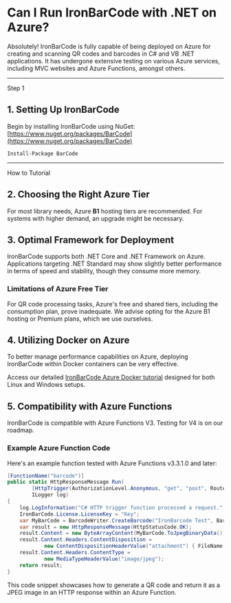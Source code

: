 # Can I Run IronBarCode with .NET on Azure?

Absolutely! IronBarCode is fully capable of being deployed on Azure for creating and scanning QR codes and barcodes in C# and VB .NET applications. It has undergone extensive testing on various Azure services, including MVC websites and Azure Functions, amongst others.

<hr class="separator">

<p class="main-content__segment-title">Step 1</p>

## 1. Setting Up IronBarCode

Begin by installing IronBarCode using NuGet: [https://www.nuget.org/packages/BarCode](https://www.nuget.org/packages/BarCode)

```shell
Install-Package BarCode
```

<hr class="separator">

<p class="main-content__segment-title">How to Tutorial</p>

## 2. Choosing the Right Azure Tier

For most library needs, Azure **B1** hosting tiers are recommended. For systems with higher demand, an upgrade might be necessary.

## 3. Optimal Framework for Deployment

IronBarCode supports both .NET Core and .NET Framework on Azure. Applications targeting .NET Standard may show slightly better performance in terms of speed and stability, though they consume more memory.

### Limitations of Azure Free Tier

For QR code processing tasks, Azure's free and shared tiers, including the consumption plan, prove inadequate. We advise opting for the Azure B1 hosting or Premium plans, which we use ourselves.

## 4. Utilizing Docker on Azure

To better manage performance capabilities on Azure, deploying IronBarCode within Docker containers can be very effective.

Access our detailed [IronBarCode Azure Docker tutorial](https://ironsoftware.com/csharp/barcode/how-to/docker-linux/) designed for both Linux and Windows setups.

## 5. Compatibility with Azure Functions

IronBarCode is compatible with Azure Functions V3. Testing for V4 is on our roadmap.

### Example Azure Function Code

Here's an example function tested with Azure Functions v3.3.1.0 and later:

```cs
[FunctionName("barcode")]
public static HttpResponseMessage Run(
        [HttpTrigger(AuthorizationLevel.Anonymous, "get", "post", Route = null)] HttpRequest req,
        ILogger log)
{
    log.LogInformation("C# HTTP trigger function processed a request.");
    IronBarCode.License.LicenseKey = "Key";
    var MyBarCode = BarcodeWriter.CreateBarcode("IronBarcode Test", BarcodeEncoding.QRCode);
    var result = new HttpResponseMessage(HttpStatusCode.OK);
    result.Content = new ByteArrayContent(MyBarCode.ToJpegBinaryData());
    result.Content.Headers.ContentDisposition =
            new ContentDispositionHeaderValue("attachment") { FileName = $"{DateTime.Now.ToString("yyyyMMddmm")}.jpg" };
    result.Content.Headers.ContentType =
            new MediaTypeHeaderValue("image/jpeg");
    return result;
}
```

This code snippet showcases how to generate a QR code and return it as a JPEG image in an HTTP response within an Azure Function.